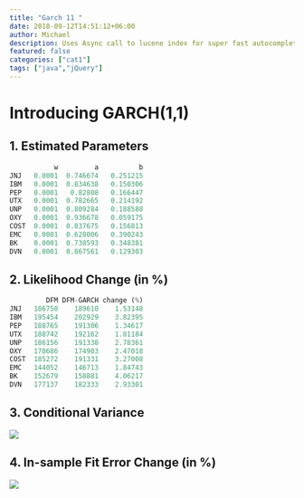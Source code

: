 ```yaml
---
title: "Garch 11 "
date: 2018-09-12T14:51:12+06:00
author: Michael
description: Uses Async call to lucene index for super fast autocompletion to address performance issue loading config.
featured: false
categories: ["cat1"]
tags: ["java","jQuery"]
---
```


# Introducing GARCH(1,1)

## 1. Estimated Parameters
```python
           w         a          b
JNJ   0.0001  0.746674   0.251215
IBM   0.0001  0.834638   0.150306
PEP   0.0001   0.82808   0.166447
UTX   0.0001  0.782665   0.214192
UNP   0.0001  0.809284   0.188588
OXY   0.0001  0.936678   0.059175
COST  0.0001  0.837675   0.156813
EMC   0.0001  0.628006   0.390243
BK    0.0001  0.738593   0.348381
DVN   0.0001  0.867561   0.129303
```

## 2. Likelihood Change (in %)
```python
         DFM DFM-GARCH change (%)
JNJ   186750    189610    1.53148
IBM   195454    202929    3.82395
PEP   188765    191306    1.34617
UTX   188742    192162    1.81184
UNP   186156    191338    2.78361
OXY   170686    174903    2.47018
COST  185272    191331    3.27008
EMC   144052    146713    1.84743
BK    152679    158881    4.06217
DVN   177137    182333    2.93301
```

## 3. Conditional Variance
![](https://drive.google.com/uc?export=view&id=0B9DzYBQbrkqTWUtTd3VfUEdfdlE)


## 4. In-sample Fit Error Change (in %)
![](https://drive.google.com/uc?export=view&id=0B9DzYBQbrkqTSHBTY1VLOGcwMjg)

